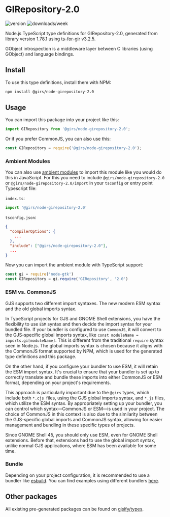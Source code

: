 
# GIRepository-2.0

![version](https://img.shields.io/npm/v/@girs/node-girepository-2.0)
![downloads/week](https://img.shields.io/npm/dw/@girs/node-girepository-2.0)


Node.js TypeScript type definitions for GIRepository-2.0, generated from library version 1.78.1 using [ts-for-gir](https://github.com/gjsify/ts-for-gir) v3.2.5.

GObject introspection is a middleware layer between C libraries (using GObject) and language bindings.

## Install

To use this type definitions, install them with NPM:
```bash
npm install @girs/node-girepository-2.0
```

## Usage

You can import this package into your project like this:
```ts
import GIRepository from '@girs/node-girepository-2.0';
```

Or if you prefer CommonJS, you can also use this:
```ts
const GIRepository = require('@girs/node-girepository-2.0');
```

### Ambient Modules

You can also use [ambient modules](https://github.com/gjsify/ts-for-gir/tree/main/packages/cli#ambient-modules) to import this module like you would do this in JavaScript.
For this you need to include `@girs/node-girepository-2.0` or `@girs/node-girepository-2.0/import` in your `tsconfig` or entry point Typescript file:

`index.ts`:
```ts
import '@girs/node-girepository-2.0'
```

`tsconfig.json`:
```json
{
  "compilerOptions": {
    ...
  },
  "include": ["@girs/node-girepository-2.0"],
  ...
}
```

Now you can import the ambient module with TypeScript support: 

```ts
const gi = require('node-gtk')
const GIRepository = gi.require('GIRepository', '2.0')
```



### ESM vs. CommonJS

GJS supports two different import syntaxes. The new modern ESM syntax and the old global imports syntax.

In TypeScript projects for GJS and GNOME Shell extensions, you have the flexibility to use `ESM` syntax and then decide the import syntax for your bundled file. If your bundler is configured to use `CommonJS`, it will convert to the GJS-specific global imports syntax, like `const moduleName = imports.gi[moduleName]`. This is different from the traditional `require` syntax seen in Node.js. The global imports syntax is chosen because it aligns with the CommonJS format supported by NPM, which is used for the generated type definitions and this package.

On the other hand, if you configure your bundler to use ESM, it will retain the ESM import syntax. It's crucial to ensure that your bundler is set up to correctly translate and bundle these imports into either CommonJS or ESM format, depending on your project's requirements.

This approach is particularly important due to the `@girs` types, which include both `*.cjs `files, using the GJS global imports syntax, and `*.js` files, which utilize the ESM syntax. By appropriately setting up your bundler, you can control which syntax—CommonJS or ESM—is used in your project. The choice of CommonJS in this context is also due to the similarity between the GJS-specific global imports and CommonJS syntax, allowing for easier management and bundling in these specific types of projects.

Since GNOME Shell 45, you should only use ESM, even for GNOME Shell extensions. Before that, extensions had to use the global import syntax, unlike normal GJS applications, where ESM has been available for some time.

### Bundle

Depending on your project configuration, it is recommended to use a bundler like [esbuild](https://esbuild.github.io/). You can find examples using different bundlers [here](https://github.com/gjsify/ts-for-gir/tree/main/examples).

## Other packages

All existing pre-generated packages can be found on [gjsify/types](https://github.com/gjsify/types).

